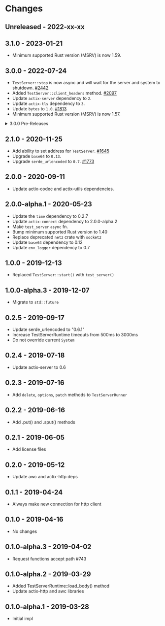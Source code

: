# Changes

## Unreleased - 2022-xx-xx

## 3.1.0 - 2023-01-21

- Minimum supported Rust version (MSRV) is now 1.59.

## 3.0.0 - 2022-07-24

- `TestServer::stop` is now async and will wait for the server and system to shutdown. [#2442]
- Added `TestServer::client_headers` method. [#2097]
- Update `actix-server` dependency to `2`.
- Update `actix-tls` dependency to `3`.
- Update `bytes` to `1.0`. [#1813]
- Minimum supported Rust version (MSRV) is now 1.57.

[#2442]: https://github.com/actix/actix-web/pull/2442
[#2097]: https://github.com/actix/actix-web/pull/2097
[#1813]: https://github.com/actix/actix-web/pull/1813

<details>
<summary>3.0.0 Pre-Releases</summary>

## 3.0.0-beta.13 - 2022-02-16

- No significant changes since `3.0.0-beta.12`.

## 3.0.0-beta.12 - 2022-01-31

- No significant changes since `3.0.0-beta.11`.

## 3.0.0-beta.11 - 2022-01-04

- Minimum supported Rust version (MSRV) is now 1.54.

## 3.0.0-beta.10 - 2021-12-27

- Update `actix-server` to `2.0.0-rc.2`. [#2550]

[#2550]: https://github.com/actix/actix-web/pull/2550

## 3.0.0-beta.9 - 2021-12-11

- No significant changes since `3.0.0-beta.8`.

## 3.0.0-beta.8 - 2021-11-30

- Update `actix-tls` to `3.0.0-rc.1`. [#2474]

[#2474]: https://github.com/actix/actix-web/pull/2474

## 3.0.0-beta.7 - 2021-11-22

- Fix compatibility with experimental `io-uring` feature of `actix-rt`. [#2408]

[#2408]: https://github.com/actix/actix-web/pull/2408

## 3.0.0-beta.6 - 2021-11-15

- `TestServer::stop` is now async and will wait for the server and system to shutdown. [#2442]
- Update `actix-server` to `2.0.0-beta.9`. [#2442]
- Minimum supported Rust version (MSRV) is now 1.52.

[#2442]: https://github.com/actix/actix-web/pull/2442

## 3.0.0-beta.5 - 2021-09-09

- Minimum supported Rust version (MSRV) is now 1.51.

## 3.0.0-beta.4 - 2021-04-02

- Added `TestServer::client_headers` method. [#2097]

[#2097]: https://github.com/actix/actix-web/pull/2097

## 3.0.0-beta.3 - 2021-03-09

- No notable changes.

## 3.0.0-beta.2 - 2021-02-10

- No notable changes.

## 3.0.0-beta.1 - 2021-01-07

- Update `bytes` to `1.0`. [#1813]

[#1813]: https://github.com/actix/actix-web/pull/1813

</details>

## 2.1.0 - 2020-11-25

- Add ability to set address for `TestServer`. [#1645]
- Upgrade `base64` to `0.13`.
- Upgrade `serde_urlencoded` to `0.7`. [#1773]

[#1773]: https://github.com/actix/actix-web/pull/1773
[#1645]: https://github.com/actix/actix-web/pull/1645

## 2.0.0 - 2020-09-11

- Update actix-codec and actix-utils dependencies.

## 2.0.0-alpha.1 - 2020-05-23

- Update the `time` dependency to 0.2.7
- Update `actix-connect` dependency to 2.0.0-alpha.2
- Make `test_server` `async` fn.
- Bump minimum supported Rust version to 1.40
- Replace deprecated `net2` crate with `socket2`
- Update `base64` dependency to 0.12
- Update `env_logger` dependency to 0.7

## 1.0.0 - 2019-12-13

- Replaced `TestServer::start()` with `test_server()`

## 1.0.0-alpha.3 - 2019-12-07

- Migrate to `std::future`

## 0.2.5 - 2019-09-17

- Update serde_urlencoded to "0.6.1"
- Increase TestServerRuntime timeouts from 500ms to 3000ms
- Do not override current `System`

## 0.2.4 - 2019-07-18

- Update actix-server to 0.6

## 0.2.3 - 2019-07-16

- Add `delete`, `options`, `patch` methods to `TestServerRunner`

## 0.2.2 - 2019-06-16

- Add .put() and .sput() methods

## 0.2.1 - 2019-06-05

- Add license files

## 0.2.0 - 2019-05-12

- Update awc and actix-http deps

## 0.1.1 - 2019-04-24

- Always make new connection for http client

## 0.1.0 - 2019-04-16

- No changes

## 0.1.0-alpha.3 - 2019-04-02

- Request functions accept path #743

## 0.1.0-alpha.2 - 2019-03-29

- Added TestServerRuntime::load_body() method
- Update actix-http and awc libraries

## 0.1.0-alpha.1 - 2019-03-28

- Initial impl
